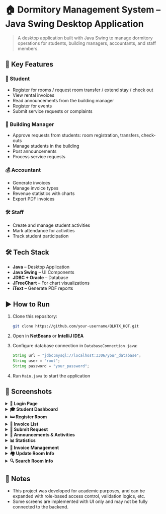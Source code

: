 # 🏠 Dormitory Management System – Java Swing Desktop Application

> A desktop application built with Java Swing to manage dormitory operations for students, building managers, accountants, and staff members.

## 🚀 Key Features

### 👤 Student
- Register for rooms / request room transfer / extend stay / check out
- View rental invoices
- Read announcements from the building manager
- Register for events
- Submit service requests or complaints

### 🏢 Building Manager
- Approve requests from students: room registration, transfers, check-outs
- Manage students in the building
- Post announcements
- Process service requests

### 💰 Accountant
- Generate invoices
- Manage invoice types
- Revenue statistics with charts
- Export PDF invoices

### 🛠 Staff
- Create and manage student activities
- Mark attendance for activities
- Track student participation

## 🛠️ Tech Stack

- **Java** – Desktop Application
- **Java Swing** – UI Components
- **JDBC + Oracle** – Database
- **JFreeChart** – For chart visualizations
- **iText** – Generate PDF reports

## ▶️ How to Run

1. Clone this repository:
   ```bash
   git clone https://github.com/your-username/QLKTX_HQT.git
   ```

2. Open in **NetBeans** or **IntelliJ IDEA**

3. Configure database connection in `DatabaseConnection.java`:
   ```java
   String url = "jdbc:mysql://localhost:3306/your_database";
   String user = "root";
   String password = "your_password";
   ```

4. Run `Main.java` to start the application

## 📸 Screenshots

<details>
  <summary><strong>🔑 Login Page</strong></summary>
  <img src="/readme/login.jpg" alt="Login" width="600px">
</details>

<details>
  <summary><strong>🎓 Student Dashboard</strong></summary>
  <img src="/readme/student_dashboard.jpg" alt="Student Dashboard" width="600px">
</details>

<details>
  <summary><strong>🛏️ Register Room</strong></summary>
  <img src="/readme/register_room.jpg" alt="Register Room" width="600px">
</details>

<details>
  <summary><strong>📑 Invoice List</strong></summary>
  <img src="/readme/student_invoice_list.jpg" alt="Invoice List" width="600px">
</details>

<details>
  <summary><strong>📝 Submit Request</strong></summary>
  <img src="/readme/request_list.jpg" alt="Request List" width="600px">
</details>

<details>
  <summary><strong>📢 Announcements & Activities</strong></summary>
  <img src="/readme/acti_register_list.jpg" alt="Registered Activities" width="600px">
  <img src="/readme/acti_list.jpg" alt="Activity List" width="600px">
</details>

<details>
  <summary><strong>📊 Statistics</strong></summary>
  <img src="/readme/invoice_stats.jpg" alt="Invoice Stats" width="600px">
  <img src="/readme/join_acti_stats.jpg" alt="Activity Participation Stats" width="600px">
</details>

<details>
  <summary><strong>💸 Invoice Management</strong></summary>
  <img src="/readme/create_invoice.jpg" alt="Create Invoice" width="600px">
</details>

<details>
  <summary><strong>🏘️ Update Room Info</strong></summary>
  <img src="/readme/update_room_price.jpg" alt="Update Room Price" width="600px">
</details>

<details>
  <summary><strong>🔍 Search Room Info</strong></summary>
  <img src="/readme/search_room_info.jpg" alt="Search Room Info" width="600px">
</details>

## 📌 Notes

- This project was developed for academic purposes, and can be expanded with role-based access control, validation logics, etc.
- Some screens are implemented with UI only and may not be fully connected to the backend.
